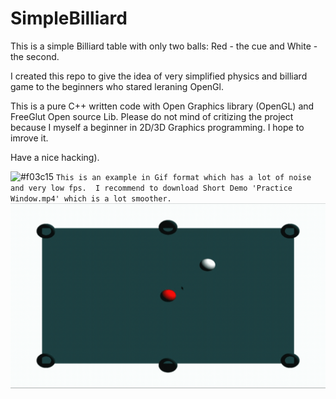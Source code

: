 # SimpleBilliard
This is a simple Billiard table with only two balls: Red - the cue and White - the second.

I created this repo to give the idea of very simplified physics and billiard game to the beginners who
stared leraning OpenGl.

This is a pure C++ written code with Open Graphics library (OpenGL) and FreeGlut Open source Lib.
Please do not mind of critizing the project because I myself a beginner in 2D/3D Graphics programming. I hope to imrove it.

Have a nice hacking).

![#f03c15](https://via.placeholder.com/15/f03c15/000000?text=+) `This is an example in Gif format which has a lot of noise and very low fps. 
I recommend to download Short Demo 'Practice Window.mp4' which is a lot smoother.`
[![Download Demo](https://github.com/GitJonibek/SimpleBilliard/blob/master/GifMaker_20200731154513020.gif)](https://github.com/GitJonibek/SimpleBilliard/blob/master/Practice%20Window.mp4)
